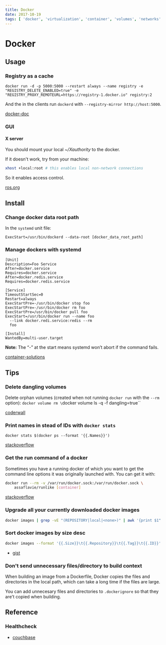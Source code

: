 ```yaml
---
title: Docker
date: 2017-10-19
tags: [ 'docker', 'virtualization', 'container', 'volumes', 'networks' ]
---
```


# Docker

## Usage

### Registry as a cache

`docker run -d -p 5000:5000 --restart always --name registry -e "REGISTRY_DELETE_ENABLED=true" -e "REGISTRY_PROXY_REMOTEURL=https://registry-1.docker.io" registry:2`

And the in the clients run `dockerd` with `--registry-mirror http://host:5000`.

[docker-doc](https://docs.docker.com/registry/recipes/mirror/#configure-the-docker-daemon)

### GUI

#### X server

You should mount your local *~/Xauthority* to the docker.

If it doesn't work, try from your machine:

```bash
xhost +local:root # this enables local non-network connections
```

So it enables access control.

[ros.org](http://wiki.ros.org/docker/Tutorials/GUI)

## Install

### Change docker data root path

In the `systemd` unit file:

```
ExecStart=/usr/bin/dockerd --data-root [docker_data_root_path]
```

### Manage dockers with systemd

```
[Unit]
Description=Foo Service
After=docker.service
Requires=docker.service
After=docker.redis.service
Requires=docker.redis.service

[Service]
TimeoutStartSec=0
Restart=always
ExecStartPre=-/usr/bin/docker stop foo
ExecStartPre=-/usr/bin/docker rm foo
ExecStartPre=/usr/bin/docker pull foo
ExecStart=/usr/bin/docker run --name foo
  --link docker.redi.service:redis --rm
  foo

[Install]
WantedBy=multi-user.target
```

**Note:** The “-” at the start means systemd won’t abort if the command fails.

[container-solutions](http://container-solutions.com/running-docker-containers-with-systemd/)

## Tips

### Delete dangling volumes

Delete orphan volumes (created when not running `docker run` with the `--rm` option):
`docker volume rm \`docker volume ls -q -f dangling=true\``

[coderwall](https://coderwall.com/p/hdsfpq/docker-remove-all-dangling-volumes)

### Print names in stead of IDs with `docker stats`

`docker stats $(docker ps --format '{{.Names}}')`

[stackoverflow](https://stackoverflow.com/questions/30732313/is-there-any-way-to-display-container-names-in-docker-stats)

### Get the run command of a docker

Sometimes you have a running docker of which you want to get the command line
options it was originally launched with. You can get it with:

```bash
docker run --rm -v /var/run/docker.sock:/var/run/docker.sock \
    assaflavie/runlike [container]
```

[stackoverflow](https://stackoverflow.com/questions/32758793/how-to-show-the-run-command-of-a-docker-container#answer-32774347)

### Upgrade all your currently downloaded docker images

```bash
docker images | grep -vE "(REPOSITORY|local|<none>)" | awk '{print $1":"$2}' | xargs -L1 docker pull
```

### Sort docker images by size desc

```bash
docker images --format '{{.Size}}\t{{.Repository}}\t{{.Tag}}\t{{.ID}}' | sed 's/ //' | sort -h -r | column -t
```

* [gist](https://gist.github.com/andyrbell/f30ae74c0eff82ae52238f4a7df9a313)

### Don't send unnecessary files/directory to build context

When building an image from a Dockerfile, Docker copies the files and directories
in the local path, which can take a long time if the files are large.

You can add unnecesary files and directories to `.dockerignore` so that they
are't copied when building.

## Reference

### Healthcheck

* [couchbase](https://blog.couchbase.com/docker-health-check-keeping-containers-healthy/)
